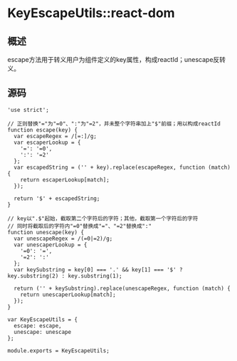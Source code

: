 # KeyEscapeUtils::react-dom

## 概述

escape方法用于转义用户为组件定义的key属性，构成reactId；unescape反转义。

## 源码

    'use strict';
    
    // 正则替换"="为"=0"、":"为"=2"，并未整个字符串加上"$"前缀；用以构成reactId
    function escape(key) {
      var escapeRegex = /[=:]/g;
      var escaperLookup = {
        '=': '=0',
        ':': '=2'
      };
      var escapedString = ('' + key).replace(escapeRegex, function (match) {
        return escaperLookup[match];
      });
    
      return '$' + escapedString;
    }
    
    // key以".$"起始，截取第二个字符后的字符；其他，截取第一个字符后的字符
    // 同时将截取后的字符内"=0"替换成"="、"=2"替换成":"
    function unescape(key) {
      var unescapeRegex = /(=0|=2)/g;
      var unescaperLookup = {
        '=0': '=',
        '=2': ':'
      };
      var keySubstring = key[0] === '.' && key[1] === '$' ? key.substring(2) : key.substring(1);
    
      return ('' + keySubstring).replace(unescapeRegex, function (match) {
        return unescaperLookup[match];
      });
    }
    
    var KeyEscapeUtils = {
      escape: escape,
      unescape: unescape
    };
    
    module.exports = KeyEscapeUtils;
    